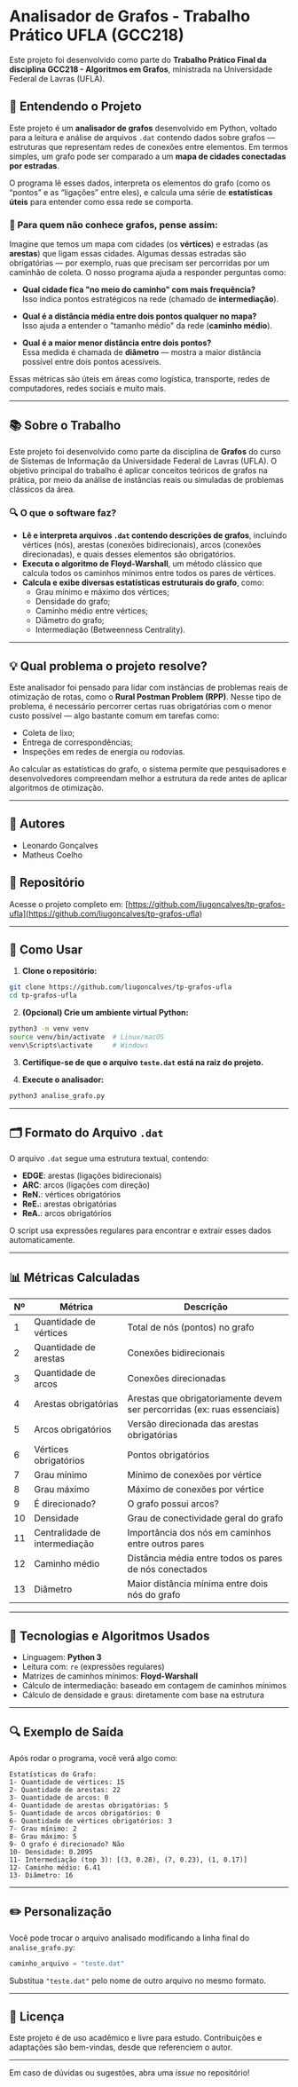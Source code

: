 # Analisador de Grafos - Trabalho Prático UFLA (GCC218)

Este projeto foi desenvolvido como parte do **Trabalho Prático Final da disciplina GCC218 - Algoritmos em Grafos**, ministrada na Universidade Federal de Lavras (UFLA).

## 🧠 Entendendo o Projeto

Este projeto é um **analisador de grafos** desenvolvido em Python, voltado para a leitura e análise de arquivos `.dat` contendo dados sobre grafos — estruturas que representam redes de conexões entre elementos. Em termos simples, um grafo pode ser comparado a um **mapa de cidades conectadas por estradas**.

O programa lê esses dados, interpreta os elementos do grafo (como os “pontos” e as “ligações” entre eles), e calcula uma série de **estatísticas úteis** para entender como essa rede se comporta.

### 🤔 Para quem não conhece grafos, pense assim:

Imagine que temos um mapa com cidades (os **vértices**) e estradas (as **arestas**) que ligam essas cidades. Algumas dessas estradas são obrigatórias — por exemplo, ruas que precisam ser percorridas por um caminhão de coleta. O nosso programa ajuda a responder perguntas como:

- **Qual cidade fica "no meio do caminho" com mais frequência?**  
  Isso indica pontos estratégicos na rede (chamado de **intermediação**).

- **Qual é a distância média entre dois pontos qualquer no mapa?**  
  Isso ajuda a entender o "tamanho médio" da rede (**caminho médio**).

- **Qual é a maior menor distância entre dois pontos?**  
  Essa medida é chamada de **diâmetro** — mostra a maior distância possível entre dois pontos acessíveis.

Essas métricas são úteis em áreas como logística, transporte, redes de computadores, redes sociais e muito mais.

---

## 📚 Sobre o Trabalho

Este projeto foi desenvolvido como parte da disciplina de **Grafos** do curso de Sistemas de Informação da Universidade Federal de Lavras (UFLA). O objetivo principal do trabalho é aplicar conceitos teóricos de grafos na prática, por meio da análise de instâncias reais ou simuladas de problemas clássicos da área.

### 🔍 O que o software faz?

- **Lê e interpreta arquivos `.dat` contendo descrições de grafos**, incluindo vértices (nós), arestas (conexões bidirecionais), arcos (conexões direcionadas), e quais desses elementos são obrigatórios.
- **Executa o algoritmo de Floyd-Warshall**, um método clássico que calcula todos os caminhos mínimos entre todos os pares de vértices.
- **Calcula e exibe diversas estatísticas estruturais do grafo**, como:
  - Grau mínimo e máximo dos vértices;
  - Densidade do grafo;
  - Caminho médio entre vértices;
  - Diâmetro do grafo;
  - Intermediação (Betweenness Centrality).

---

## 💡 Qual problema o projeto resolve?

Este analisador foi pensado para lidar com instâncias de problemas reais de otimização de rotas, como o **Rural Postman Problem (RPP)**. Nesse tipo de problema, é necessário percorrer certas ruas obrigatórias com o menor custo possível — algo bastante comum em tarefas como:

- Coleta de lixo;
- Entrega de correspondências;
- Inspeções em redes de energia ou rodovias.

Ao calcular as estatísticas do grafo, o sistema permite que pesquisadores e desenvolvedores compreendam melhor a estrutura da rede antes de aplicar algoritmos de otimização.

---

## 👤 Autores

- Leonardo Gonçalves
- Matheus Coelho

## 📁 Repositório

Acesse o projeto completo em: [https://github.com/liugoncalves/tp-grafos-ufla](https://github.com/liugoncalves/tp-grafos-ufla)

---

## 🔧 Como Usar

1. **Clone o repositório:**

```bash
git clone https://github.com/liugoncalves/tp-grafos-ufla
cd tp-grafos-ufla
```

2. **(Opcional) Crie um ambiente virtual Python:**

```bash
python3 -m venv venv
source venv/bin/activate  # Linux/macOS
venv\Scripts\activate     # Windows
```

3. **Certifique-se de que o arquivo `teste.dat` está na raiz do projeto.**

4. **Execute o analisador:**

```bash
python3 analise_grafo.py
```

---

## 🗂️ Formato do Arquivo `.dat`

O arquivo `.dat` segue uma estrutura textual, contendo:

- **EDGE**: arestas (ligações bidirecionais)
- **ARC**: arcos (ligações com direção)
- **ReN.**: vértices obrigatórios
- **ReE.**: arestas obrigatórias
- **ReA.**: arcos obrigatórios

O script usa expressões regulares para encontrar e extrair esses dados automaticamente.

---

## 📊 Métricas Calculadas

| Nº | Métrica                        | Descrição                                                                 |
|----|--------------------------------|---------------------------------------------------------------------------|
| 1  | Quantidade de vértices         | Total de nós (pontos) no grafo                                            |
| 2  | Quantidade de arestas          | Conexões bidirecionais                                                    |
| 3  | Quantidade de arcos            | Conexões direcionadas                                                     |
| 4  | Arestas obrigatórias           | Arestas que obrigatoriamente devem ser percorridas (ex: ruas essenciais) |
| 5  | Arcos obrigatórios             | Versão direcionada das arestas obrigatórias                              |
| 6  | Vértices obrigatórios          | Pontos obrigatórios                                                       |
| 7  | Grau mínimo                    | Mínimo de conexões por vértice                                            |
| 8  | Grau máximo                    | Máximo de conexões por vértice                                            |
| 9  | É direcionado?                 | O grafo possui arcos?                                                     |
| 10 | Densidade                      | Grau de conectividade geral do grafo                                      |
| 11 | Centralidade de intermediação | Importância dos nós em caminhos entre outros pares                        |
| 12 | Caminho médio                  | Distância média entre todos os pares de nós conectados                   |
| 13 | Diâmetro                       | Maior distância mínima entre dois nós do grafo                            |

---

## 🧠 Tecnologias e Algoritmos Usados

- Linguagem: **Python 3**
- Leitura com: `re` (expressões regulares)
- Matrizes de caminhos mínimos: **Floyd-Warshall**
- Cálculo de intermediação: baseado em contagem de caminhos mínimos
- Cálculo de densidade e graus: diretamente com base na estrutura

---

## 🔍 Exemplo de Saída

Após rodar o programa, você verá algo como:

```text
Estatísticas do Grafo:
1- Quantidade de vértices: 15
2- Quantidade de arestas: 22
3- Quantidade de arcos: 0
4- Quantidade de arestas obrigatórias: 5
5- Quantidade de arcos obrigatórios: 0
6- Quantidade de vértices obrigatórios: 3
7- Grau mínimo: 2
8- Grau máximo: 5
9- O grafo é direcionado? Não
10- Densidade: 0.2095
11- Intermediação (top 3): [(3, 0.28), (7, 0.23), (1, 0.17)]
12- Caminho médio: 6.41
13- Diâmetro: 16
```

---

## ✏️ Personalização

Você pode trocar o arquivo analisado modificando a linha final do `analise_grafo.py`:

```python
caminho_arquivo = "teste.dat"
```

Substitua `"teste.dat"` pelo nome de outro arquivo no mesmo formato.

---

## 🧾 Licença

Este projeto é de uso acadêmico e livre para estudo. Contribuições e adaptações são bem-vindas, desde que referenciem o autor.

---

Em caso de dúvidas ou sugestões, abra uma *issue* no repositório!
